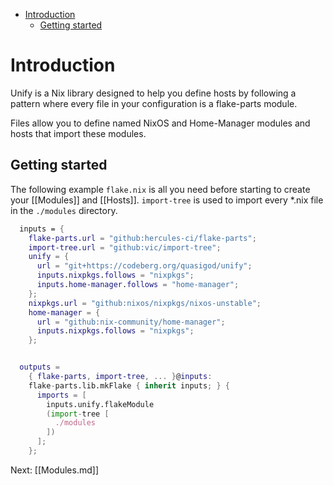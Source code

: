 <!--toc:start-->
- [Introduction](#introduction)
  - [Getting started](#getting-started)
<!--toc:end-->

# Introduction
Unify is a Nix library designed to help you define hosts by following a pattern where every file in your configuration is a flake-parts module. 

Files allow you to define named NixOS and Home-Manager modules and hosts that import these modules. 

## Getting started
The following example `flake.nix` is all you need before starting to create your [[Modules]] and [[Hosts]]. `import-tree` is used to import every \*.nix file in the `./modules` directory.

```nix
  inputs = {
    flake-parts.url = "github:hercules-ci/flake-parts";
    import-tree.url = "github:vic/import-tree";
    unify = {
      url = "git+https://codeberg.org/quasigod/unify";
      inputs.nixpkgs.follows = "nixpkgs";
      inputs.home-manager.follows = "home-manager";
    };
    nixpkgs.url = "github:nixos/nixpkgs/nixos-unstable";
    home-manager = {
      url = "github:nix-community/home-manager";
      inputs.nixpkgs.follows = "nixpkgs";
    };


  outputs =
    { flake-parts, import-tree, ... }@inputs:
    flake-parts.lib.mkFlake { inherit inputs; } {
      imports = [
        inputs.unify.flakeModule
        (import-tree [
          ./modules
        ])
      ];
    };
```

Next: [[Modules.md]]
